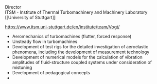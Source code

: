 Director  
ITSM - Institute of Thermal Turbomachinery and Machinery Laboratory
[[University of Stuttgart]]

https://www.itsm.uni-stuttgart.de/en/institute/team/Vogt/

- Aeromechanics of turbomachines (flutter, forced response)
- Unsteady flow in turbomachines
- Development of test rigs for the detailed investigation of aeroelastic phenomena, including the development of measurement technology
- Development of numerical models for the calculation of vibration amplitudes of fluid-structure coupled systems under consideration of mistuning
- Development of pedagogical concepts
- 